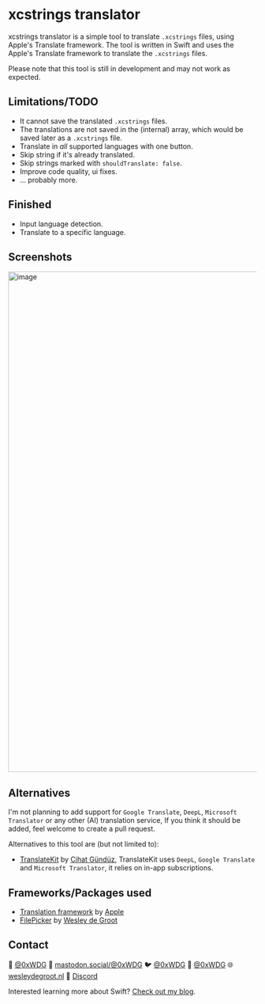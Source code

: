 # xcstrings translator

xcstrings translator is a simple tool to translate `.xcstrings` files, using Apple's Translate framework.
The tool is written in Swift and uses the Apple's Translate framework to translate the `.xcstrings` files.

Please note that this tool is still in development and may not work as expected.

## Limitations/TODO

- It cannot save the translated `.xcstrings` files.
- The translations are not saved in the (internal) array, which would be saved later as a `.xcstrings` file.
- Translate in _all_ supported languages with one button.
- Skip string if it's already translated.
- Skip strings marked with `shouldTranslate: false`.
- Improve code quality, ui fixes.
- ... probably more.

## Finished
- Input language detection.
- Translate to a specific language.

## Screenshots

<img width="1012" alt="image" src="https://github.com/user-attachments/assets/f4d1bb94-957c-40a8-a9c0-cb961047454a" />

## Alternatives

I'm not planning to add support for `Google Translate`, `DeepL`, `Microsoft Translator` or any other (AI) translation service, If you think it should be added, feel welcome to create a pull request.

Alternatives to this tool are (but not limited to):
- [TranslateKit](https://translatekit.app) by [Cihat Gündüz](https://www.fline.dev/about/?ref=wesleydegroot.nl), TranslateKit uses `DeepL`, `Google Translate` and `Microsoft Translator`, it relies on in-app subscriptions.

## Frameworks/Packages used

- [Translation framework](https://developer.apple.com/documentation/translation/) by [Apple](https://apple.com)
- [FilePicker](https://github.com/0xWDG/FilePicker) by [Wesley de Groot](https://wesleydegroot.nl)

## Contact

🦋 [@0xWDG](https://bsky.app/profile/0xWDG.bsky.social)
🐘 [mastodon.social/@0xWDG](https://mastodon.social/@0xWDG)
🐦 [@0xWDG](https://x.com/0xWDG)
🧵 [@0xWDG](https://www.threads.net/@0xWDG)
🌐 [wesleydegroot.nl](https://wesleydegroot.nl)
🤖 [Discord](https://discordapp.com/users/918438083861573692)

Interested learning more about Swift? [Check out my blog](https://wesleydegroot.nl/blog/).
